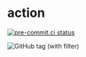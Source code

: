 # action

[![pre-commit.ci status](https://results.pre-commit.ci/badge/github/ixxeL-actions/workflows/main.svg)](https://results.pre-commit.ci/latest/github/ixxeL-actions/workflows/main)

![GitHub tag (with filter)](https://img.shields.io/github/v/tag/ixxeL-actions/workflows?label=Release)
